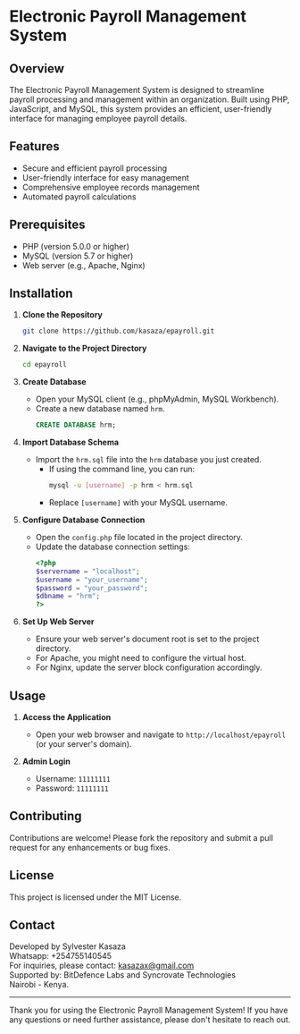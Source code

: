 # Electronic Payroll Management System

## Overview

The Electronic Payroll Management System is designed to streamline payroll processing and management within an organization. Built using PHP, JavaScript, and MySQL, this system provides an efficient, user-friendly interface for managing employee payroll details.

## Features

- Secure and efficient payroll processing
- User-friendly interface for easy management
- Comprehensive employee records management
- Automated payroll calculations

## Prerequisites

- PHP (version 5.0.0 or higher)
- MySQL (version 5.7 or higher)
- Web server (e.g., Apache, Nginx)

## Installation

1. **Clone the Repository**
   ```sh
   git clone https://github.com/kasaza/epayroll.git
   ```
   
2. **Navigate to the Project Directory**
   ```sh
   cd epayroll
   ```

3. **Create Database**
   - Open your MySQL client (e.g., phpMyAdmin, MySQL Workbench).
   - Create a new database named `hrm`.
     ```sql
     CREATE DATABASE hrm;
     ```

4. **Import Database Schema**
   - Import the `hrm.sql` file into the `hrm` database you just created.
     - If using the command line, you can run:
       ```sh
       mysql -u [username] -p hrm < hrm.sql
       ```
     - Replace `[username]` with your MySQL username.

5. **Configure Database Connection**
   - Open the `config.php` file located in the project directory.
   - Update the database connection settings:
     ```php
     <?php
     $servername = "localhost";
     $username = "your_username";
     $password = "your_password";
     $dbname = "hrm";
     ?>
     ```

6. **Set Up Web Server**
   - Ensure your web server's document root is set to the project directory.
   - For Apache, you might need to configure the virtual host.
   - For Nginx, update the server block configuration accordingly.

## Usage

1. **Access the Application**
   - Open your web browser and navigate to `http://localhost/epayroll` (or your server's domain).

2. **Admin Login**
   - Username: `11111111`
   - Password: `11111111`

## Contributing

Contributions are welcome! Please fork the repository and submit a pull request for any enhancements or bug fixes.

## License

This project is licensed under the MIT License.

## Contact

Developed by Sylvester Kasaza  
Whatsapp: +254755140545  
For inquiries, please contact: kasazax@gmail.com  
Supported by: BitDefence Labs and Syncrovate Technologies  
Nairobi - Kenya.  

---

Thank you for using the Electronic Payroll Management System! If you have any questions or need further assistance, please don't hesitate to reach out.
